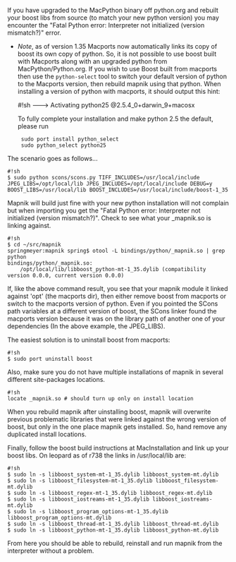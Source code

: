 <!-- Name: MacPythonUpgradeIssues -->
<!-- Version: 4 -->
<!-- Last-Modified: 2009/02/05 10:01:35 -->
<!-- Author: springmeyer -->
If you have upgraded to the MacPython binary off python.org and rebuilt your boost libs from source (to match your new python version) you may encounter the "Fatal Python error: Interpreter not initialized (version mismatch?)" error.

 * *Note*, as of version 1.35 Macports now automatically links its copy of boost its own copy of python. So, it is not possible to use boost built with Macports along with an upgraded python from MacPython/Python.org. If you wish to use Boost built from macports then use the `python-select` tool to switch your default version of python to the Macports version, then rebuild mapnik using that python. When installing a version of python with macports, it should output this hint:

    #!sh
    --->  Activating python25 @2.5.4_0+darwin_9+macosx
    
    To fully complete your installation and make python 2.5 the default, please run
    
    	sudo port install python_select  
    	sudo python_select python25

The scenario goes as follows...


    #!sh
    $ sudo python scons/scons.py TIFF_INCLUDES=/usr/local/include
    JPEG_LIBS=/opt/local/lib JPEG_INCLUDES=/opt/local/include DEBUG=y
    BOOST_LIBS=/usr/local/lib BOOST_INCLUDES=/usr/local/include/boost-1_35

Mapnik will build just fine with your new python installation will not complain but when importing you get
the "Fatal Python error: Interpreter not initialized (version
mismatch?)". Check to see what your _mapnik.so is linking against.


    #!sh
    $ cd ~/src/mapnik
    springmeyer:mapnik spring$ otool -L bindings/python/_mapnik.so | grep python
    bindings/python/_mapnik.so:
    	/opt/local/lib/libboost_python-mt-1_35.dylib (compatibility version 0.0.0, current version 0.0.0)

If, like the above command result, you see that your mapnik module it linked against 'opt' (the macports dir), then either remove boost from macports or switch to the macports version of python. Even if you pointed the SCons path variables at a different version of boost, the SCons linker found the macports version because it was on the library path of another one of your dependencies (In the above example, the JPEG_LIBS).

The easiest solution is to uninstall boost from macports:


    #!sh
    $ sudo port uninstall boost

Also, make sure you do not have multiple installations of mapnik in several different site-packages locations. 


    #!sh
    locate _mapnik.so # should turn up only on install location

When you rebuild mapnik after uinstalling boost, mapnik will overwrite previous problematic libraries that were linked against the wrong version of boost, but only in the one place mapnik gets installed. So, hand remove any duplicated install locations.


Finally, follow the boost build instructions at MacInstallation and link up your boost libs. On leopard as of r738 the links in /usr/local/lib are:


    #!sh
    $ sudo ln -s libboost_system-mt-1_35.dylib libboost_system-mt.dylib
    $ sudo ln -s libboost_filesystem-mt-1_35.dylib libboost_filesystem-mt.dylib
    $ sudo ln -s libboost_regex-mt-1_35.dylib libboost_regex-mt.dylib
    $ sudo ln -s libboost_iostreams-mt-1_35.dylib libboost_iostreams-mt.dylib
    $ sudo ln -s libboost_program_options-mt-1_35.dylib
    libboost_program_options-mt.dylib
    $ sudo ln -s libboost_thread-mt-1_35.dylib libboost_thread-mt.dylib
    $ sudo ln -s libboost_python-mt-1_35.dylib libboost_python-mt.dylib

From here you should be able to rebuild, reinstall and run mapnik from the interpreter without a problem.